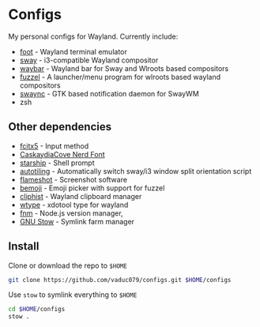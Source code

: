 # Configs

My personal configs for Wayland. Currently include:

- [foot](https://codeberg.org/dnkl/foot) - Wayland terminal emulator
- [sway](https://github.com/swaywm/sway) - i3-compatible Wayland compositor
- [waybar](https://github.com/Alexays/Waybar) - Wayland bar for Sway and Wlroots based compositors
- [fuzzel](https://codeberg.org/dnkl/fuzzel) - A launcher/menu program for wlroots based wayland compositors
- [swaync](https://github.com/ErikReider/SwayNotificationCenter) - GTK based notification daemon for SwayWM
- zsh

## Other dependencies

- [fcitx5](https://fcitx-im.org/wiki/Fcitx_5) - Input method
- [CaskaydiaCove Nerd Font](https://www.nerdfonts.com/font-downloads)
- [starship](https://starship.rs) - Shell prompt
- [autotiling](https://github.com/nwg-piotr/autotiling) - Automatically switch sway/i3 window split orientation script
- [flameshot](https://github.com/flameshot-org/flameshot) - Screenshot software
- [bemoji](https://github.com/marty-oehme/bemoji) - Emoji picker with support for fuzzel
- [cliphist](https://github.com/sentriz/cliphist) - Wayland clipboard manager
- [wtype](https://github.com/atx/wtype) - xdotool type for wayland
- [fnm](https://github.com/Schniz/fnm) - Node.js version manager,
- [GNU Stow](https://www.gnu.org/software/stow/) - Symlink farm manager

## Install

Clone or download the repo to `$HOME`

```bash
git clone https://github.com/vaduc079/configs.git $HOME/configs
```

Use `stow` to symlink everything to `$HOME`

```bash
cd $HOME/configs
stow .
```
